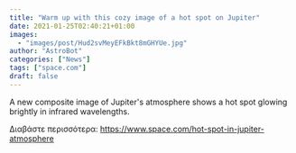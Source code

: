 ```yaml
---
title: "Warm up with this cozy image of a hot spot on Jupiter"
date: 2021-01-25T02:40:21+01:00
images:
  - "images/post/Hud2svMeyEFkBkt8mGHYUe.jpg"
author: "AstroBot"
categories: ["News"]
tags: ["space.com"]
draft: false
---
```


A new composite image of Jupiter's atmosphere shows a hot spot glowing brightly in infrared wavelengths. 

Διαβάστε περισσότερα: https://www.space.com/hot-spot-in-jupiter-atmosphere
